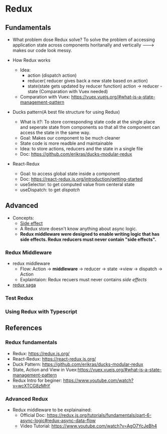 # Redux

## Fundamentals

- What problem dose Redux solve?
  To solve the problem of accessing application state across components horitanally and vertically ---> makes our code look messy.

- How Redux works

  - Idea:
    - action (dispatch action)
    - reducer( reducer gives back a new state based on action)
    - state(state gets updated by reducer function)
      action -> reducer - state (Comparation with Vuex needed)
  - Comparation with Vuex: https://vuex.vuejs.org/#what-is-a-state-management-pattern

- Ducks pattern(A best file structure for using Redux)

  - What is it?: To store corresponding state code at the single place and seperate state from components so that all the component can access the state in the same way.
  - Goal: Makes our component to be much cleaner
  - State code is more readble and maintainable
  - Idea: to store actions, reducers and the state in a single file
  - Doc: https://github.com/erikras/ducks-modular-redux

* React-Redux

  - Goal: to access global state inside a component
  - Doc: https://react-redux.js.org/introduction/getting-started
  - useSelector: to get computed value from centeral state
  - useDispatch: to get _dispatch_

## Advanced

- Concepts:
  - [Side effect](<https://en.wikipedia.org/wiki/Side_effect_(computer_science)>)
  - A Redux store doesn't know anything about async logic.
  - **Redux middleware were designed to enable writing logic that has side effects. Redux reducers must never contain "side effects".**

### Redux Middleware

- redux middleware
  - Flow: Action -> **middleware** -> reducer -> state ->view -> dispatch -> Action
  - Explaintaion: Redux recuers must never contains _side effects_
- [redux saga](https://redux-saga.js.org/)

### Test Redux

### Using Redux with Typescript

## References

### Redux fundamentals

- Redux: https://redux.js.org/
- React-Redux: https://react-redux.js.org/
- Duck Pattern: https://github.com/erikras/ducks-modular-redux
- State, Action and View in Vuex:https://vuex.vuejs.org/#what-is-a-state-management-pattern
- Redux Intro for beginer: https://www.youtube.com/watch?v=wcXTCG8zMhY

### Advanced Redux

- Redux middleware to be explainained:
  - Official Doc: https://redux.js.org/tutorials/fundamentals/part-6-async-logic#redux-async-data-flow
  - Video Tutorial: https://www.youtube.com/watch?v=AgO7YcJeBh4

